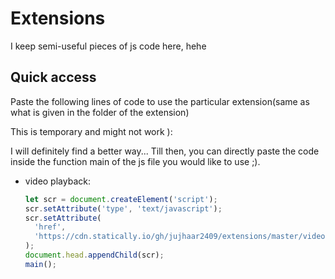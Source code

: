 # Extensions

I keep semi-useful pieces of js code here, hehe

## Quick access

Paste the following lines of code to use the particular extension(same as what is given in the folder of the extension)

This is temporary and might not work ):

I will definitely find a better way... Till then, you can directly paste the code inside the function main of the js file you would like to use ;).

- video playback:

  ```js
  let scr = document.createElement('script');
  scr.setAttribute('type', 'text/javascript');
  scr.setAttribute(
    'href',
    'https://cdn.statically.io/gh/jujhaar2409/extensions/master/videoplayback/videoplayback.js',
  );
  document.head.appendChild(scr);
  main();
  ```
